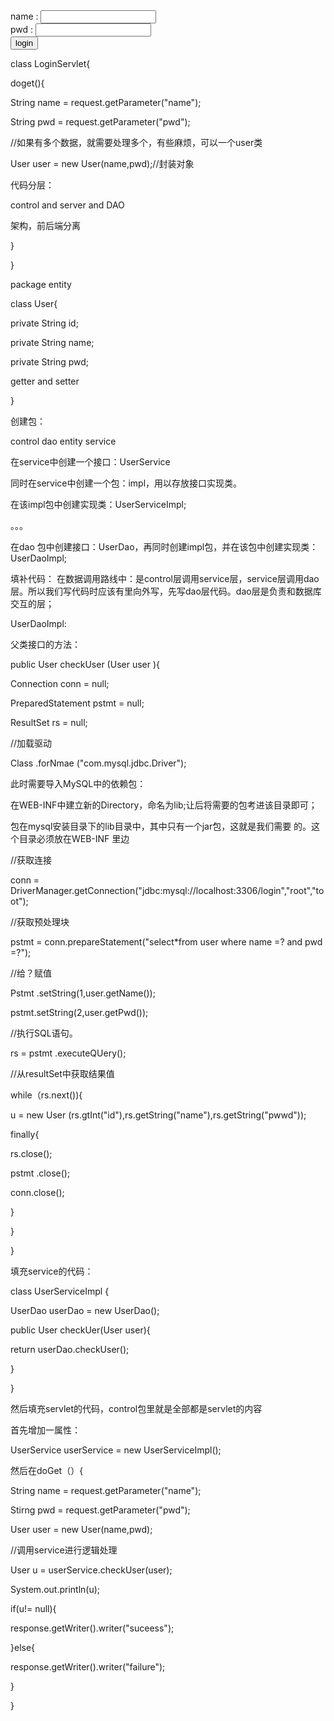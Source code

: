 <html>

<head>
</head>

<body>

<form action = "login" method = "get">
    name : <input type = "text" name = "name" value = ""><br/>
    pwd : <input type = "text" name = "pwd" value = "" ><br/>
    <input type = "submit" value ="login">
</form>

</body>

</html>



class LoginServlet{

doget(){

String name = request.getParameter("name");

String pwd = request.getParameter("pwd");

//如果有多个数据，就需要处理多个，有些麻烦，可以一个user类

User  user = new User(name,pwd);//封装对象

代码分层：

control  and  server  and   DAO

架构，前后端分离

}

}

package entity

class User{

private String id;

private String name;

private String pwd;

getter and setter

}

创建包：

control     dao    entity    service

在service中创建一个接口：UserService 

同时在service中创建一个包：impl，用以存放接口实现类。

在该impl包中创建实现类：UserServiceImpl;

。。。

在dao 包中创建接口：UserDao，再同时创建impl包，并在该包中创建实现类：UserDaoImpl;

填补代码： 在数据调用路线中：是control层调用service层，service层调用dao层。所以我们写代码时应该有里向外写，先写dao层代码。dao层是负责和数据库交互的层；

UserDaoImpl:

父类接口的方法：

public User checkUser (User user ){

Connection conn = null;

PreparedStatement pstmt = null;

ResultSet rs = null;

//加载驱动

Class .forNmae ("com.mysql.jdbc.Driver");

此时需要导入MySQL中的依赖包：

在WEB-INF中建立新的Directory，命名为lib;让后将需要的包考进该目录即可；

包在mysql安装目录下的lib目录中，其中只有一个jar包，这就是我们需要 的。这个目录必须放在WEB-INF 里边

//获取连接

conn = DriverManager.getConnection("jdbc:mysql://localhost:3306/login","root","toot");

//获取预处理块

pstmt = conn.prepareStatement("select*from user where name =? and pwd =?");

//给？赋值

Pstmt .setString(1,user.getName());

pstmt.setString(2,user.getPwd());

//执行SQL语句。

rs = pstmt .executeQUery();

//从resultSet中获取结果值

while（rs.next()){

u = new  User (rs.gtInt("id"),rs.getString("name"),rs.getString("pwwd"));



finally{

rs.close();

pstmt .close();

conn.close();

}

}

}



填充service的代码：

class UserServiceImpl {

UserDao userDao = new UserDao();

public User checkUer(User user){

return userDao.checkUser();

}

}



然后填充servlet的代码，control包里就是全部都是servlet的内容

首先增加一属性：

UserService userService = new UserServiceImpl();

然后在doGet（）{

String name = request.getParameter("name");

Stirng pwd = request.getParameter("pwd");

User user = new User(name,pwd);

//调用service进行逻辑处理

User u = userService.checkUser(user);

System.out.println(u);

if(u!= null){

response.getWriter().writer("suceess");

}else{

response.getWriter().writer("failure");

}

}

